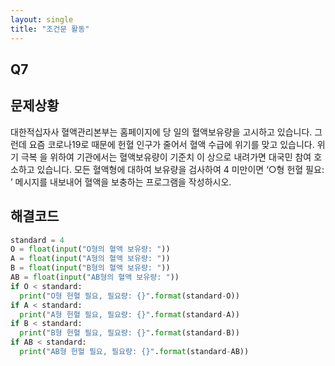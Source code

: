 ```yaml
---
layout: single
title: "조건문 활동"
---
```


## Q7
## 문제상황
대한적십자사 혈액관리본부는 홈페이지에 당
일의 혈액보유량을 고시하고 있습니다. 그런데
요즘 코로나19로 때문에 헌혈 인구가 줄어서
혈액 수급에 위기를 맞고 있습니다. 위기 극복
을 위하여 기관에서는 혈액보유량이 기준치 이
상으로 내려가면 대국민 참여 호소하고 있습니다. 모든 혈액형에 대하여 보유량을 검사하여 4
미만이면 ‘○형 헌혈 필요: ’ 메시지를 내보내어 혈액을 보충하는 프로그램을 작성하시오.

## 해결코드
~~~python
standard = 4
O = float(input("O형의 혈액 보유량: "))
A = float(input("A형의 혈액 보유량: "))
B = float(input("B형의 혈액 보유량: "))
AB = float(input("AB형의 혈액 보유량: "))
if O < standard:
  print("O형 헌혈 필요, 필요량: {}".format(standard-O))
if A < standard:
  print("A형 헌혈 필요, 필요량: {}".format(standard-A))
if B < standard:
  print("B형 헌혈 필요, 필요량: {}".format(standard-B))
if AB < standard:
  print("AB형 헌혈 필요, 필요량: {}".format(standard-AB))
~~~
